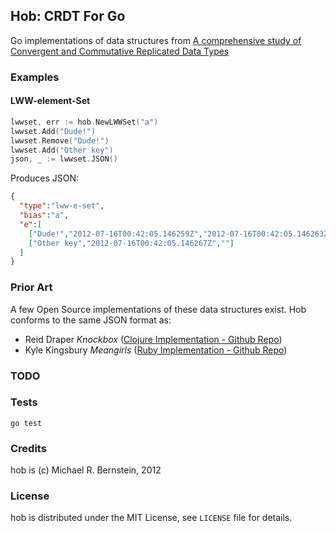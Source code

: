 ## Hob: CRDT For Go

Go implementations of data structures from <a href="http://hal.inria.fr/docs/00/55/55/88/PDF/techreport.pdf">A comprehensive study of Convergent and Commutative Replicated Data Types</a>

### Examples

#### LWW-element-Set

```go
lwwset, err := hob.NewLWWSet("a")
lwwset.Add("Dude!")
lwwset.Remove("Dude!")
lwwset.Add("Other key")
json, _ := lwwset.JSON()
```

Produces JSON:

```json
{
  "type":"lww-e-set",
  "bias":"a",
  "e":[
    ["Dude!","2012-07-16T00:42:05.146259Z","2012-07-16T00:42:05.146263Z"],
    ["Other key","2012-07-16T00:42:05.146267Z",""]
  ]
}
```

### Prior Art

A few Open Source implementations of these data structures exist. Hob conforms to the same JSON format as:

* Reid Draper *Knockbox* (<a href="https://github.com/reiddraper/knockbox">Clojure Implementation - Github Repo</a>)
* Kyle Kingsbury *Meangirls* (<a href="https://github.com/aphyr/meangirls">Ruby Implementation - Github Repo</a>)

### TODO

### Tests

`go test`

### Credits

hob is (c) Michael R. Bernstein, 2012

### License

hob is distributed under the MIT License, see `LICENSE` file for details.
